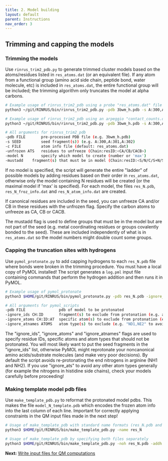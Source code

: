 ```yaml
---
title: 2. Model building
layout: default
parent: Instructions
nav_order: 3
---
```


## Trimming and capping the models

### Trimming the models

Use `rinrus_trim2_pdb.py` to generate trimmed cluster models based on the atoms/residues listed in `res_atoms.dat` (or an equivalent file). If any atom from a functional group (amino acid side chain, peptide bond, water molecule, etc) is included in `res_atoms.dat`, the entire functional group will be included; the trimming algorithm only truncates the model at alpha carbons. 

```bash
# Example usage of rinrus_trim2_pdb using a probe "res_atoms.dat" file
python3 ~/git/RINRUS/bin/rinrus_trim2_pdb.py -pdb 3bwm_h.pdb -s A:300,A:301,A:302

# Example usage of rinrus_trim2_pdb using an arpeggio "contact_counts.dat" file and making only the maximal model
python3 ~/git/RINRUS/bin/rinrus_trim2_pdb.py -pdb 3bwm_h.pdb -s A:300,A:301,A:302 -c contact_counts.dat -model max

# All arguments for rinrus_trim2_pdb
-pdb FILE       pre-processed PDB file (e.g. 3bwm_h.pdb)
-s SEED         seed fragment(s)) (e.g. A:300,A:301,A:302)
-c FILE         atom info file (default: res_atoms.dat)
-unfrozen ATS   residues to unfreeze (Chain:resID:<CA/CB/CACB>)
-model N        specify which model to create (number or 'max')
-mustadd	fragment(s) that must be in model (Chain:resID:<S/N/C/S+N/S+C/N+C/S+N+C>)
```

If no model is specified, the script will generate the entire "ladder" of possible models by adding residues based on their order in `res_atoms.dat`, otherwise only the model containing N residues will be created (or the maximal model if 'max' is specified). For each model, the files `res_N.pdb`, `res_N_froz_info.dat` and `res_N_atom_info.dat` are created. 

If canonical residues are included in the seed, you can unfreeze CA and/or CB in these residues with the unfrozen flag. Specify the carbon atoms to unfreeze as CA, CB or CACB.

The mustadd flag is used to define groups that must be in the model but are not part of the seed (e.g. metal coordinating residues or groups covalently bonded to the seed). These are included independently of what is in `res_atoms.dat` so the model numbers might double count some groups. 


### Capping the truncation sites with hydrogens

Use `pymol_protonate.py` to add capping hydrogens to each `res_N.pdb` file where bonds were broken in the trimming procedure. You must have a local copy of PyMOL installed! The script generates a `log.pml` input file containing commands that perform the hydrogen addition and then runs it in PyMOL. 
```bash
# Example usage of pymol_protonate
python3 $HOME/git/RINRUS/bin/pymol_protonate.py -pdb res_N.pdb -ignore_ids "A:300,A:301,A:302" 

# All arguments for pymol_scripts
-pdb FILE               pdb of model to be protonated
-ignore_ids CH:ID       fragment(s) to exclude from protonation (e.g. all seed fragments)
-ignore_atoms CH:ID:AT  specific atom(s) to exclude from protonation (e.g. A:25:C+O,A:25:N) 
-ignore_atnames ATOMS   atom type(s) to exclude (e.g. "ND1,NE2" to avoid changing histidine protonation. Be very careful with this!)
```

The "ignore_ids", "ignore_atoms" and "ignore_atnames" flags are used to specify residue IDs, specific atoms and atom types that should not be protonated. You will most likely want to put the seed fragments in the "ignore_ids" list, otherwise PyMOL might reprotonate your noncanonical amino acids/substrate molecules (and make very poor decisions). By default the script avoids re-protonating the end nitrogens in arginine (NH1 and NH2). If you use "ignore_ats" to avoid any other atom types generally (for example the nitrogens in histidine side chains), check your models carefully before proceeding!

### Making template model pdb files

Use `make_template_pdb.py` to reformat the protonated model pdbs. This makes the file `model_N_template.pdb` which encodes the frozen atom info into the last column of each line. Important for correctly applying constraints in the QM input files made in the next step!
```bash
# Usage of make_template_pdb with standard name formats (res_N.pdb and res_N_h.pdb)
python3 $HOME/git/RINRUS/bin/make_template_pdb.py -name res_N

# Usage of make_template_pdb by specifying both files separately
python3 $HOME/git/RINRUS/bin/make_template_pdb.py -noh res_N.pdb -addh res_N_h.pdb
```

**Next:** [Write input files for QM computations](QM_input.md)